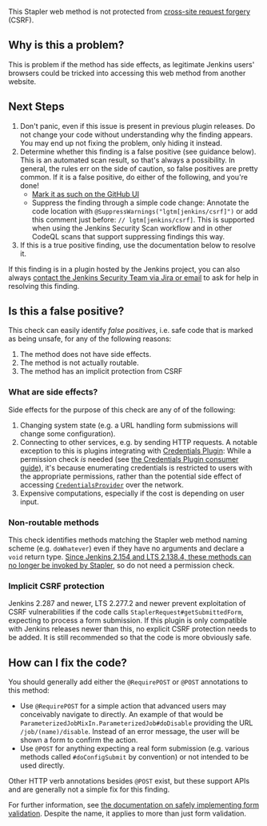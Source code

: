 This Stapler web method is not protected from [cross-site request forgery](https://owasp.org/www-community/attacks/csrf) (CSRF).

## Why is this a problem?

This is problem if the method has side effects, as legitimate Jenkins users' browsers could be tricked into accessing this web method from another website.

## Next Steps

<!-- Generic section used in all findings -->

1. Don't panic, even if this issue is present in previous plugin releases. Do not change your code without understanding why the finding appears. You may end up not fixing the problem, only hiding it instead.
2. Determine whether this finding is a false positive (see guidance below). This is an automated scan result, so that's always a possibility. In general, the rules err on the side of caution, so false positives are pretty common. If it is a false positive, do either of the following, and you're done!
    * [Mark it as such on the GitHub UI](https://docs.github.com/en/code-security/code-scanning/automatically-scanning-your-code-for-vulnerabilities-and-errors/managing-code-scanning-alerts-for-your-repository#dismissing--alerts)
    * Suppress the finding through a simple code change:
      Annotate the code location with `@SuppressWarnings("lgtm[jenkins/csrf]")` or add this comment just before: `// lgtm[jenkins/csrf]`.
      This is supported when using the Jenkins Security Scan workflow and in other CodeQL scans that support suppressing findings this way.
3. If this is a true positive finding, use the documentation below to resolve it.

If this finding is in a plugin hosted by the Jenkins project, you can also always [contact the Jenkins Security Team via Jira or email](https://www.jenkins.io/security/#reporting-vulnerabilities) to ask for help in resolving this finding.

## Is this a false positive?

This check can easily identify _false positives_, i.e. safe code that is marked as being unsafe, for any of the following reasons:

1. The method does not have side effects.
2. The method is not actually routable.
3. The method has an implicit protection from CSRF

### What are side effects?

Side effects for the purpose of this check are any of of the following:

1. Changing system state (e.g. a URL handling form submissions will change some configuration).
2. Connecting to other services, e.g. by sending HTTP requests. A notable exception to this is plugins integrating with [Credentials Plugin](https://plugins.jenkins.io/credentials/): While a permission check _is_ needed (see [the Credentials Plugin consumer guide](https://github.com/jenkinsci/credentials-plugin/blob/master/docs/consumer.adoc#providing-a-ui-form-element-to-let-a-user-select-credentials)), it's because enumerating credentials is restricted to users with the appropriate permissions, rather than the potential side effect of accessing [`CredentialsProvider`](https://www.jenkins.io/doc/developer/extensions/credentials/#credentialsprovider) over the network.
3. Expensive computations, especially if the cost is depending on user input.

### Non-routable methods

This check identifies methods matching the Stapler web method naming scheme (e.g. `doWhatever`) even if they have no arguments and declare a `void` return type. [Since Jenkins 2.154 and LTS 2.138.4, these methods can no longer be invoked by Stapler](https://www.jenkins.io/doc/developer/handling-requests/actions/), so do not need a permission check.

### Implicit CSRF protection

Jenkins 2.287 and newer, LTS 2.277.2 and newer prevent exploitation of CSRF vulnerabilities if the code calls `StaplerRequest#getSubmittedForm`, expecting to process a form submission. If this plugin is only compatible with Jenkins releases newer than this, no explicit CSRF protection needs to be added. It is still recommended so that the code is more obviously safe.

## How can I fix the code?

You should generally add either the `@RequirePOST` or `@POST` annotations to this method:

* Use `@RequirePOST` for a simple action that advanced users may conceivably navigate to directly. An example of that would be `ParameterizedJobMixIn.ParameterizedJob#doDisable` providing the URL `/job/(name)/disable`. Instead of an error message, the user will be shown a form to confirm the action.
* Use `@POST` for anything expecting a real form submission (e.g. various methods called `#doConfigSubmit` by convention) or not intended to be used directly.

Other HTTP verb annotations besides `@POST` exist, but these support APIs and are generally not a simple fix for this finding.

For further information, see [the documentation on safely implementing form validation](https://www.jenkins.io/doc/developer/security/form-validation/). Despite the name, it applies to more than just form validation.
